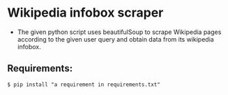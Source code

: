 # Wikipedia infobox scraper

- The given python script uses beautifulSoup to scrape Wikipedia pages according to the given user query and obtain data from its wikipedia infobox.

## Requirements: 

```
$ pip install "a requirement in requirements.txt"
```
